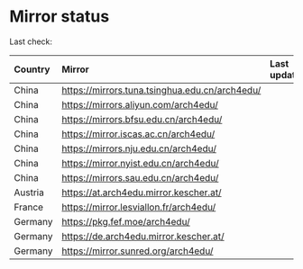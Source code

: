 <script src="./time.js"></script>
# Mirror status
Last check: <script type="text/javascript">localize(1698981468.8700287);</script>

|Country|Mirror|Last update|
|:------|:-----|:----------|
|China|https://mirrors.tuna.tsinghua.edu.cn/arch4edu/|<script type="text/javascript">localize(1698949863);</script>|
|China|https://mirrors.aliyun.com/arch4edu/|<script type="text/javascript">localize(1698949863);</script>|
|China|https://mirrors.bfsu.edu.cn/arch4edu/|<script type="text/javascript">localize(1698906761);</script>|
|China|https://mirror.iscas.ac.cn/arch4edu/|<script type="text/javascript">localize(1698949863);</script>|
|China|https://mirrors.nju.edu.cn/arch4edu/|<script type="text/javascript">localize(1698949863);</script>|
|China|https://mirror.nyist.edu.cn/arch4edu/|<script type="text/javascript">localize(1698949863);</script>|
|China|https://mirrors.sau.edu.cn/arch4edu/|<script type="text/javascript">localize(1698949863);</script>|
|Austria|https://at.arch4edu.mirror.kescher.at/|<script type="text/javascript">localize(1698949863);</script>|
|France|https://mirror.lesviallon.fr/arch4edu/|<script type="text/javascript">localize(1698949863);</script>|
|Germany|https://pkg.fef.moe/arch4edu/|<script type="text/javascript">localize(1698949863);</script>|
|Germany|https://de.arch4edu.mirror.kescher.at/|<script type="text/javascript">localize(1698949863);</script>|
|Germany|https://mirror.sunred.org/arch4edu/|<script type="text/javascript">localize(1698949863);</script>|

<script src="./tablefilter/tablefilter.js"></script>
<script src="./table.js"></script>